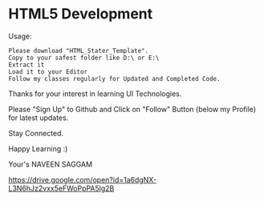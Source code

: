 # HTML5 Development

Usage:

    Please download "HTML_Stater_Template".
    Copy to your safest folder like D:\ or E:\
    Extract it
    Load it to your Editor
    Follow my classes regularly for Updated and Completed Code.

Thanks for your interest in learning UI Technologies.

Please "Sign Up" to Github and Click on "Follow" Button (below my Profile) for latest updates.

Stay Connected.

Happy Learning :)

Your's NAVEEN SAGGAM

https://drive.google.com/open?id=1a6dgNX-L3N6hJz2vxx5eFWoPpPA5lg2B

